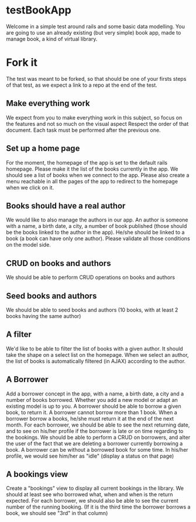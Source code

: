 # testBookApp

Welcome in a simple test around rails and some basic data modelling.
You are going to use an already existing (but very simple) book app, made to manage book, a kind of virtual library.

# Fork it
The test was meant to be forked, so that should be one of your firsts steps of that test, as we expect a link to a repo at the end of the test.

## Make everything work

We expect from you to make everything work in this subject, so focus on the features and not so much on the visual aspect
Respect the order of that document. Each task must be performed after the previous one.

## Set up a home page

For the moment, the homepage of the app is set to the default rails homepage.
Please make it the list of the books currently in the app.
We should see a list of books when we connect to the app.
Please also create a menu reachable in all the pages of the app to redirect to the homepage when we click on it.

## Books should have a real author

We would like to also manage the authors in our app.
An author is someone with a name, a birth date, a city, a number of book published (those should be the books linked to the author in the app).
He/she should be linked to a book (a book can have only one author).
Please validate all those conditions on the model side.

## CRUD on books and authors

We should be able to perform CRUD operations on books and authors

## Seed books and authors

We should be able to seed books and authors
(10 books, with at least 2 books having the same author)

## A filter

We'd like to be able to filter the list of books with a given author.
It should take the shape on a select list on the homepage.
When we select an author, the list of books is automatically filtered (in AJAX) according to the author.

## A Borrower

Add a borrower concept in the app, with a name, a birth date, a city and a number of books borrowed.
Whether you add a new model or adapt an existing model is up to you.
A borrower should be able to borrow a given book, to return it.
A borrower cannot borrow more than 1 book.
When a borrower borrow a books, he/she must return it at the end of the next month.
For each borrower, we should be able to see the next returning date, and to see on his/her profile if the borrower is late or on time regarding to the bookings.
We should be able to perform a CRUD on borrowers, and alter the user of the fact that we are deleting a borrower currently borrowing a book.
A borrower can be without a borrowed book for some time.
In his/her profile, we would see him/her as "idle" (display a status on that page)

## A bookings view

Create a "bookings" view to display all current bookings in the library.
We should at least see who borrowed what, when and when is the return expected.
For each borrower, we should also be able to see the current number of the running booking.
(If it is the third time the borrower borrows a book, we should see "3rd" in that column)


